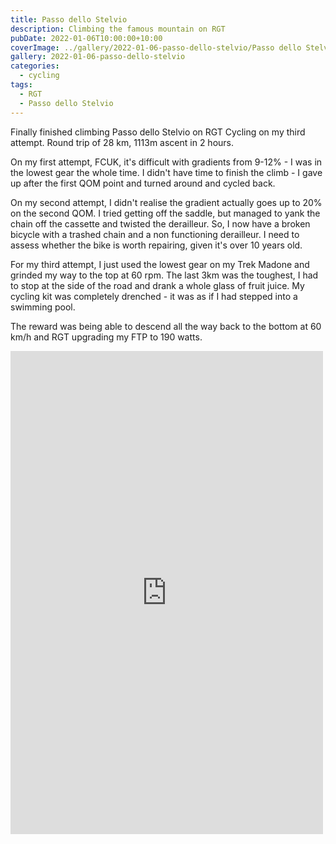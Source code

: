 ```yaml
---
title: Passo dello Stelvio
description: Climbing the famous mountain on RGT
pubDate: 2022-01-06T10:00:00+10:00
coverImage: ../gallery/2022-01-06-passo-dello-stelvio/Passo dello Stelvio (1).jpeg
gallery: 2022-01-06-passo-dello-stelvio
categories:
  - cycling
tags:
  - RGT
  - Passo dello Stelvio
---
```


Finally finished climbing Passo dello Stelvio on RGT Cycling on my third attempt. Round trip of 28 km, 1113m ascent in 2 hours.

On my first attempt, FCUK, it's difficult with gradients from 9-12% - I was in the lowest gear the whole time. I didn't have time to finish the climb - I gave up after the first QOM point and turned around and cycled back.

On my second attempt, I didn't realise the gradient actually goes up to 20% on the second QOM. I tried getting off the saddle, but managed to yank the chain off the cassette and twisted the derailleur. So, I now have a broken bicycle with a trashed chain and a non functioning derailleur. I need to assess whether the bike is worth repairing, given it's over 10 years old.

For my third attempt, I just used the lowest gear on my Trek Madone and grinded my way to the top at 60 rpm. The last 3km was the toughest, I had to stop at the side of the road and drank a whole glass of fruit juice. My cycling kit was completely drenched - it was as if I had stepped into a swimming pool.

The reward was being able to descend all the way back to the bottom at 60 km/h and RGT upgrading my FTP to 190 watts.

<iframe src="https://www.facebook.com/plugins/post.php?href=https%3A%2F%2Fwww.facebook.com%2Fchris1.tham%2Fposts%2Fpfbid021x5Qhip1XKXsjoEiDUCGeeUnoLm3oZ4tSo75cfGak67kUnWGmC6HfA8ZpmR82SkZl&show_text=true&width=500" width="500" height="773" style="border:none;overflow:hidden" scrolling="no" frameborder="0" allowfullscreen="true" allow="autoplay; clipboard-write; encrypted-media; picture-in-picture; web-share"></iframe>
